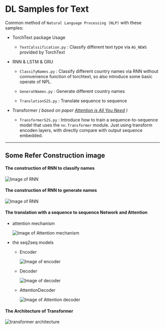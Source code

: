 # DL Samples for Text

Common method of `Natural Language Processing (NLP)` with these samples:

- TorchText package Usage

    - `TextCalssification.py` : Classify different text type via `AG_NEWS` provided by TorchText

- RNN & LSTM & GRU

    - `ClassifyNames.py` : Classify different country names via RNN without connvenience function of torchtext, so also introduce some basic operate of NPL.

    - `GeneratNames.py` : Generate different country names

    - `TranslationS2S.py` : Translate sequence to sequence

- Transformer *( based on paper [Attention is All You Need](https://arxiv.org/pdf/1706.03762.pdf) )*
    
    - `TransformerS2S.py` : Introduce how to train a sequence-to-sequence model that uses the `nn.Transformer` module. Just using transform encoden layers, with directly compare with output sequence embedded.

---

## Some Refer Construction image

#### The construction of RNN to classify names

![Image of RNN](https://i.imgur.com/Z2xbySO.png)

#### The construction of RNN to generate names

![Image of RNN](https://i.imgur.com/jzVrf7f.png)

#### The translation with a sequence to sequence Network and Attention

- attention mechanism

    ![Image of Attention mechanism](https://pytorch.org/tutorials/_images/seq2seq.png)

- the seq2seq models

  - Encoder 
  
    ![Image of encoder](https://pytorch.org/tutorials/_images/encoder-network.png)

  - Decoder
  
    ![Image of decoder](https://pytorch.org/tutorials/_images/decoder-network.png)

  - AttentionDecoder

    ![Image of Attention decoder](https://pytorch.org/tutorials/_images/attention-decoder-network.png)

#### The Architecture of Transformer

![transformer architecture](https://pytorch.org/tutorials/_images/transformer_architecture.jpg)

